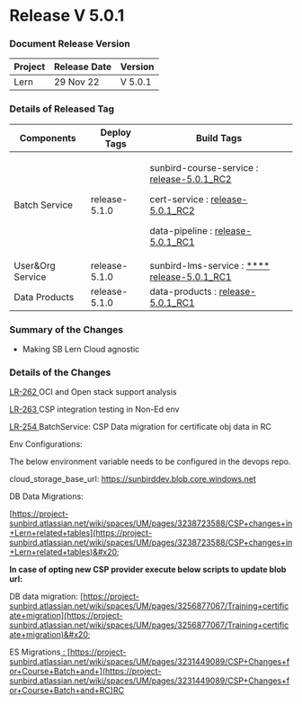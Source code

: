 # Release V 5.0.1

### Document Release Version <a href="#document-release-version" id="document-release-version"></a>

| Project | Release Date | Version |
| ------- | ------------ | ------- |
| Lern    | 29 Nov 22    | V 5.0.1 |

### Details of Released Tag

| Components        | Deploy Tags   | Build Tags                                                                                                                                                                                                                                                                                                                                                                                                                |
| ----------------- | ------------- | ------------------------------------------------------------------------------------------------------------------------------------------------------------------------------------------------------------------------------------------------------------------------------------------------------------------------------------------------------------------------------------------------------------------------- |
| Batch Service     | release-5.1.0 | <p>sunbird-course-service : <a href="https://github.com/Sunbird-Lern/sunbird-course-service/releases/tag/release-5.0.1_RC2">release-5.0.1_RC2</a></p><p>cert-service : <a href="https://github.com/Sunbird-Lern/cert-service/releases/tag/release-5.0.1_RC2">release-5.0.1_RC2</a></p><p>data-pipeline : <a href="https://github.com/Sunbird-Lern/data-pipeline/releases/tag/release-5.0.1_RC1">release-5.0.1_RC1</a></p> |
| User\&Org Service | release-5.1.0 | sunbird-lms-service : [ **** ](https://github.com/Sunbird-Lern/sunbird-lms-service/releases/tag/release-5.0.0\_RC1)[release-5.0.1\_RC1](https://github.com/Sunbird-Lern/sunbird-lms-service/releases/tag/release-5.0.1\_RC1)                                                                                                                                                                                              |
| Data Products     | release-5.1.0 | data-products : [release-5.0.1\_RC1](https://github.com/Sunbird-Lern/data-products/releases/tag/release-5.0.1\_RC1)                                                                                                                                                                                                                                                                                                       |

### **Summary of the Changes** <a href="#1.-summary-of-the-changes" id="1.-summary-of-the-changes"></a>

* Making SB Lern Cloud agnostic

### Details of the Changes

[LR-262 ](https://project-sunbird.atlassian.net/browse/LR-262)OCI and Open stack support analysis

[LR-263 ](https://project-sunbird.atlassian.net/browse/LR-263)CSP integration testing in Non-Ed env

[LR-254 ](https://project-sunbird.atlassian.net/browse/LR-254)BatchService: CSP Data migration for certificate obj data in RC



Env Configurations:

The below environment variable needs to be configured in the devops repo.

cloud\_storage\_base\_url: https://sunbirddev.blob.core.windows.net



DB Data Migrations:

[https://project-sunbird.atlassian.net/wiki/spaces/UM/pages/3238723588/CSP+changes+in+Lern+related+tables](https://project-sunbird.atlassian.net/wiki/spaces/UM/pages/3238723588/CSP+changes+in+Lern+related+tables)&#x20;

**In case of opting new CSP provider execute below scripts to update blob url:**&#x20;

DB data migration: [https://project-sunbird.atlassian.net/wiki/spaces/UM/pages/3256877067/Training+certificate+migration](https://project-sunbird.atlassian.net/wiki/spaces/UM/pages/3256877067/Training+certificate+migration)&#x20;

ES Migrations[ : ](https://project-sunbird.atlassian.net/wiki/spaces/UM/pages/3231449089/CSP+Changes+for+Course+Batch+and+RC)[https://project-sunbird.atlassian.net/wiki/spaces/UM/pages/3231449089/CSP+Changes+for+Course+Batch+and+](https://project-sunbird.atlassian.net/wiki/spaces/UM/pages/3231449089/CSP+Changes+for+Course+Batch+and+RC)RC

